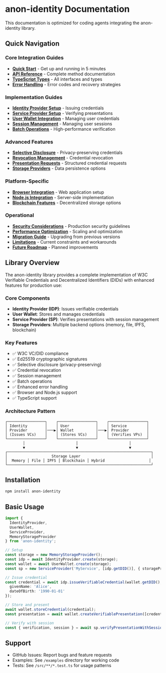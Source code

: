 # anon-identity Documentation

This documentation is optimized for coding agents integrating the anon-identity library.

## Quick Navigation

### Core Integration Guides
- [**Quick Start**](./quick-start.md) - Get up and running in 5 minutes
- [**API Reference**](./api-reference.md) - Complete method documentation
- [**TypeScript Types**](./types.md) - All interfaces and types
- [**Error Handling**](./error-handling.md) - Error codes and recovery strategies

### Implementation Guides
- [**Identity Provider Setup**](./identity-provider.md) - Issuing credentials
- [**Service Provider Setup**](./service-provider.md) - Verifying presentations
- [**User Wallet Integration**](./user-wallet.md) - Managing user credentials
- [**Session Management**](./session-management.md) - Managing user sessions
- [**Batch Operations**](./batch-operations.md) - High-performance verification

### Advanced Features
- [**Selective Disclosure**](./selective-disclosure.md) - Privacy-preserving credentials
- [**Revocation Management**](./revocation.md) - Credential revocation
- [**Presentation Requests**](./presentation-requests.md) - Structured credential requests
- [**Storage Providers**](./storage-providers.md) - Data persistence options

### Platform-Specific
- [**Browser Integration**](./browser-integration.md) - Web application setup
- [**Node.js Integration**](./nodejs-integration.md) - Server-side implementation
- [**Blockchain Features**](./blockchain.md) - Decentralized storage options

### Operational
- [**Security Considerations**](./security.md) - Production security guidelines
- [**Performance Optimization**](./performance.md) - Scaling and optimization
- [**Migration Guide**](./migration.md) - Upgrading from previous versions
- [**Limitations**](./limitations.md) - Current constraints and workarounds
- [**Future Roadmap**](./roadmap.md) - Planned improvements

## Library Overview

The anon-identity library provides a complete implementation of W3C Verifiable Credentials and Decentralized Identifiers (DIDs) with enhanced features for production use:

### Core Components
- **Identity Provider (IDP)**: Issues verifiable credentials
- **User Wallet**: Stores and manages credentials
- **Service Provider (SP)**: Verifies presentations with session management
- **Storage Providers**: Multiple backend options (memory, file, IPFS, blockchain)

### Key Features
- ✅ W3C VC/DID compliance
- ✅ Ed25519 cryptographic signatures
- ✅ Selective disclosure (privacy-preserving)
- ✅ Credential revocation
- ✅ Session management
- ✅ Batch operations
- ✅ Enhanced error handling
- ✅ Browser and Node.js support
- ✅ TypeScript support

### Architecture Pattern
```
┌─────────────────┐    ┌─────────────────┐    ┌─────────────────┐
│ Identity        │    │ User            │    │ Service         │
│ Provider        │───▶│ Wallet          │───▶│ Provider        │
│ (Issues VCs)    │    │ (Stores VCs)    │    │ (Verifies VPs)  │
└─────────────────┘    └─────────────────┘    └─────────────────┘
        │                       │                       │
        ▼                       ▼                       ▼
┌─────────────────────────────────────────────────────────────────┐
│                    Storage Layer                                │
│  Memory │ File │ IPFS │ Blockchain │ Hybrid                    │
└─────────────────────────────────────────────────────────────────┘
```

## Installation

```bash
npm install anon-identity
```

## Basic Usage

```typescript
import {
  IdentityProvider,
  UserWallet,
  ServiceProvider,
  MemoryStorageProvider
} from 'anon-identity';

// Setup
const storage = new MemoryStorageProvider();
const idp = await IdentityProvider.create(storage);
const wallet = await UserWallet.create(storage);
const sp = new ServiceProvider('MyService', [idp.getDID()], { storageProvider: storage });

// Issue credential
const credential = await idp.issueVerifiableCredential(wallet.getDID(), {
  givenName: 'Alice',
  dateOfBirth: '1990-01-01'
});

// Store and present
await wallet.storeCredential(credential);
const presentation = await wallet.createVerifiablePresentation([credential.id]);

// Verify with session
const { verification, session } = await sp.verifyPresentationWithSession(presentation);
```

## Support

- GitHub Issues: Report bugs and feature requests
- Examples: See `/examples` directory for working code
- Tests: See `/src/**/*.test.ts` for usage patterns